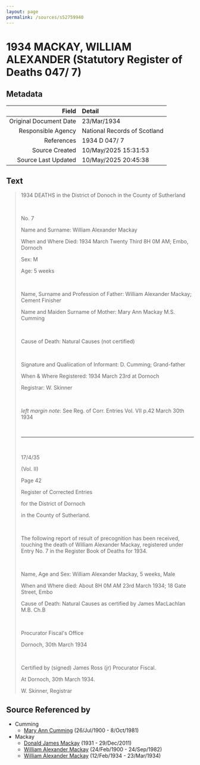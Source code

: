 ```yaml
---
layout: page
permalink: /sources/s52759940
---
```


# 1934 MACKAY, WILLIAM ALEXANDER (Statutory Register of Deaths 047/ 7)

## Metadata

Field | Detail
---:|:---
Original Document Date | 23/Mar/1934
Responsible Agency | National Records of Scotland
References | 1934 D 047/ 7
Source Created | 10/May/2025 15:31:53
Source Last Updated | 10/May/2025 20:45:38

## Text

> 1934 DEATHS in the District of Donoch in the County of Sutherland
>
> <br/>
>
> No. 7
>
> Name and Surname: William Alexander Mackay
>
> When and Where Died: 1934 March Twenty Third 8H 0M AM; Embo, Dornoch
>
> Sex: M
>
> Age: 5 weeks
>
> <br/>
>
> Name, Surname and Profession of Father: William Alexander Mackay; Cement Finisher
>
> Name and Maiden Surname of Mother: Mary Ann Mackay M.S. Cumming
>
> <br/>
>
> Cause of Death: Natural Causes (not certified)
>
> <br/>
>
> Signature and Qualiication of Informant: D. Cumming; Grand-father
>
> When & Where Registered: 1934 March 23rd at Dornoch
>
> Registrar: W. Skinner
>
> <br/>
>
> _left margin note_: See Reg. of Corr. Entries Vol. VII p.42 March 30th 1934
>
> <br/>
>
> ---
>
> <br/>
>
> 17/4/35
>
> (Vol. II)
>
> Page 42
>
> Register of Corrected Entries
>
> for the District of Dornoch
>
> in the County of Sutherland.
>
> <br/>
>
> The following report of result of precognition has been received, touching the death of William Alexander Mackay, registered under Entry No. 7 in the Register Book of Deaths for 1934.
>
> <br/>
>
> Name, Age and Sex: William Alexander Mackay, 5 weeks, Male
>
> When and Where died: About 8H 0M AM 23rd March 1934; 18 Gate Street, Embo
>
> Cause of Death: Natural Causes as certified by James MacLachlan M.B. Ch.B
>
> <br/>
>
> Procurator Fiscal's Office
>
> Dornoch, 30th March 1934
>
> <br/>
>
> Certified by (signed) James Ross (jr) Procurator Fiscal.
>
> At Dornoch, 30th March 1934.
>
> W. Skinner, Registrar
>

## Source Referenced by

* Cumming
  * [Mary Ann Cumming](../people/@48241984@-mary-ann-cumming-b1900-7-26-d1981-10-8.md) (26/Jul/1900 - 8/Oct/1981)
* Mackay
  * [Donald James Mackay](../people/@43065376@-donald-james-mackay-b1931-d2011-12-29.md) (1931 - 29/Dec/2011)
  * [William Alexander Mackay](../people/@9383584@-william-alexander-mackay-b1900-2-24-d1982-9-24.md) (24/Feb/1900 - 24/Sep/1982)
  * [William Alexander Mackay](../people/@8407472@-william-alexander-mackay-b1934-2-12-d1934-3-23.md) (12/Feb/1934 - 23/Mar/1934)
